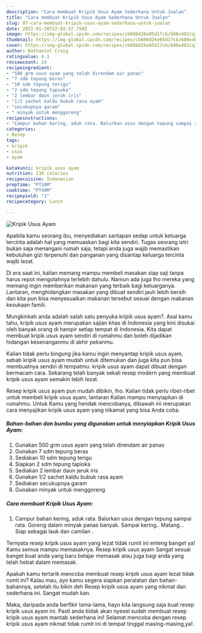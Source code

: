 ```yaml
---
description: "Cara membuat Kripik Usus Ayam Sederhana Untuk Jualan"
title: "Cara membuat Kripik Usus Ayam Sederhana Untuk Jualan"
slug: 97-cara-membuat-kripik-usus-ayam-sederhana-untuk-jualan
date: 2021-01-28T22:02:37.750Z
image: https://img-global.cpcdn.com/recipes/cb686d26e85d17cb/680x482cq70/kripik-usus-ayam-foto-resep-utama.jpg
thumbnail: https://img-global.cpcdn.com/recipes/cb686d26e85d17cb/680x482cq70/kripik-usus-ayam-foto-resep-utama.jpg
cover: https://img-global.cpcdn.com/recipes/cb686d26e85d17cb/680x482cq70/kripik-usus-ayam-foto-resep-utama.jpg
author: Nathaniel Craig
ratingvalue: 4.1
reviewcount: 14
recipeingredient:
- "500 grm usus ayam yang telah direndam air panas"
- "7 sdm tepung beras"
- "10 sdm tepung terigu"
- "2 sdm tepung tapioka"
- "2 lembar daun jeruk iris"
- "1/2 sachet kaldu bubuk rasa ayam"
- "secukupnya garam"
- " minyak untuk menggoreng"
recipeinstructions:
- "Campur bahan kering, aduk rata. Balurkan usus dengan tepung sampai rata. Goreng dalam minyak panas banyak. Sampai kering.. Matang... Siap sebagai lauk dan camilan ."
categories:
- Resep
tags:
- kripik
- usus
- ayam

katakunci: kripik usus ayam 
nutrition: 130 calories
recipecuisine: Indonesian
preptime: "PT18M"
cooktime: "PT49M"
recipeyield: "1"
recipecategory: Lunch

---
```



![Kripik Usus Ayam](https://img-global.cpcdn.com/recipes/cb686d26e85d17cb/680x482cq70/kripik-usus-ayam-foto-resep-utama.jpg)

Apabila kamu seorang ibu, menyediakan santapan sedap untuk keluarga tercinta adalah hal yang memuaskan bagi kita sendiri. Tugas seorang istri bukan saja menangani rumah saja, tetapi anda juga wajib memastikan kebutuhan gizi terpenuhi dan panganan yang disantap keluarga tercinta wajib lezat.

Di era  saat ini, kalian memang mampu membeli masakan siap saji tanpa harus repot mengolahnya terlebih dahulu. Namun ada juga lho mereka yang memang ingin memberikan makanan yang terbaik bagi keluarganya. Lantaran, menghidangkan masakan yang dibuat sendiri jauh lebih bersih dan kita pun bisa menyesuaikan makanan tersebut sesuai dengan makanan kesukaan famili. 



Mungkinkah anda adalah salah satu penyuka kripik usus ayam?. Asal kamu tahu, kripik usus ayam merupakan sajian khas di Indonesia yang kini disukai oleh banyak orang di hampir setiap tempat di Indonesia. Kita dapat membuat kripik usus ayam sendiri di rumahmu dan boleh dijadikan hidangan kesenanganmu di akhir pekanmu.

Kalian tidak perlu bingung jika kamu ingin menyantap kripik usus ayam, sebab kripik usus ayam mudah untuk ditemukan dan juga kita pun bisa membuatnya sendiri di tempatmu. kripik usus ayam dapat dibuat dengan bermacam cara. Sekarang telah banyak sekali resep modern yang membuat kripik usus ayam semakin lebih lezat.

Resep kripik usus ayam pun mudah dibikin, lho. Kalian tidak perlu ribet-ribet untuk membeli kripik usus ayam, lantaran Kalian mampu menyiapkan di rumahmu. Untuk Kamu yang hendak mencobanya, dibawah ini merupakan cara menyajikan kripik usus ayam yang nikamat yang bisa Anda coba.

<!--inarticleads1-->

##### Bahan-bahan dan bumbu yang digunakan untuk menyiapkan Kripik Usus Ayam:

1. Gunakan 500 grm usus ayam yang telah direndam air panas
1. Gunakan 7 sdm tepung beras
1. Sediakan 10 sdm tepung terigu
1. Siapkan 2 sdm tepung tapioka
1. Sediakan 2 lembar daun jeruk iris
1. Gunakan 1/2 sachet kaldu bubuk rasa ayam
1. Sediakan secukupnya garam
1. Gunakan  minyak untuk menggoreng




<!--inarticleads2-->

##### Cara membuat Kripik Usus Ayam:

1. Campur bahan kering, aduk rata. Balurkan usus dengan tepung sampai rata. Goreng dalam minyak panas banyak. Sampai kering.. Matang... Siap sebagai lauk dan camilan .




Ternyata resep kripik usus ayam yang lezat tidak rumit ini enteng banget ya! Kamu semua mampu memasaknya. Resep kripik usus ayam Sangat sesuai banget buat anda yang baru belajar memasak atau juga bagi anda yang telah hebat dalam memasak.

Apakah kamu tertarik mencoba membuat resep kripik usus ayam lezat tidak rumit ini? Kalau mau, ayo kamu segera siapkan peralatan dan bahan-bahannya, setelah itu bikin deh Resep kripik usus ayam yang nikmat dan sederhana ini. Sangat mudah kan. 

Maka, daripada anda berfikir lama-lama, hayo kita langsung saja buat resep kripik usus ayam ini. Pasti anda tiidak akan nyesel sudah membuat resep kripik usus ayam mantab sederhana ini! Selamat mencoba dengan resep kripik usus ayam nikmat tidak rumit ini di tempat tinggal masing-masing,ya!.

